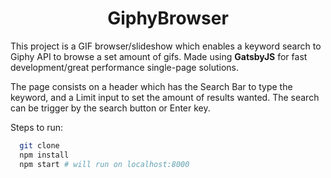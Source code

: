 <h1 align="center">
  GiphyBrowser
</h1>

This project is a GIF browser/slideshow which enables a keyword search to Giphy API to browse a set amount of gifs. Made using **GatsbyJS** for fast development/great performance single-page solutions.

The page consists on a header which has the Search Bar to type the keyword, and a Limit input to set the amount of results wanted. The search can be trigger by the search button or Enter key.

Steps to run: 
  ```sh
    git clone
    npm install
    npm start # will run on localhost:8000